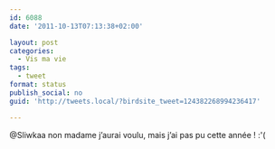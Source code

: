 ```yaml
---
id: 6088
date: '2011-10-13T07:13:38+02:00'

layout: post
categories:
  - Vis ma vie
tags:
  - tweet
format: status
publish_social: no
guid: 'http://tweets.local/?birdsite_tweet=124382268994236417'

---
```


@Sliwkaa non madame j’aurai voulu, mais j’ai pas pu cette année ! :'(
